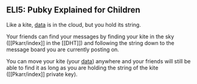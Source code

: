 ## ELI5: Pubky Explained for Children

Like a kite, [data](1.Data%20Stores.md) is in the cloud, but you hold its string.

Your friends can find your messages by finding your kite in the sky ([[Pkarr/index]] in the [[DHT]]) and following the string down to the message board you are currently posting on.

You can move your kite (your [data](1.Data%20Stores.md)) anywhere and your friends will still be able to find it as long as you are holding the string of the kite ([[Pkarr/index]] private key).
